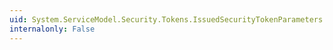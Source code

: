 ```yaml
---
uid: System.ServiceModel.Security.Tokens.IssuedSecurityTokenParameters.KeyType
internalonly: False
---
```

